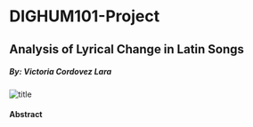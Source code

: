 # DIGHUM101-Project

## Analysis of Lyrical Change in Latin Songs

##### By: Victoria Cordovez Lara

![title](https://www.billboard.com/wp-content/uploads/2021/12/1220-2021-Best-Latin-Songs-billboard-1548.jpg)

#### Abstract

